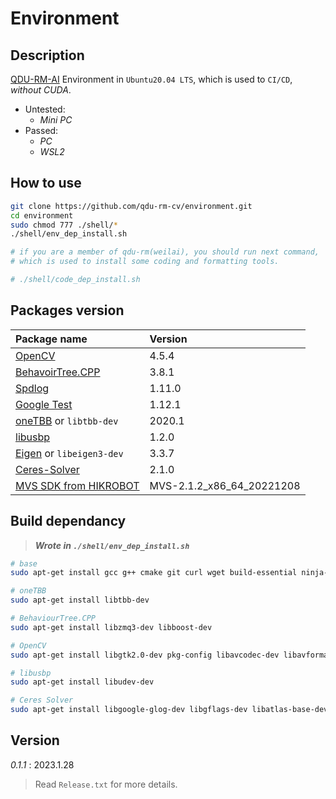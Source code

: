 # Environment

## Description

[QDU-RM-AI](https://github.com/qdu-rm-cv/qdu-rm-ai) Environment in `Ubuntu20.04 LTS`, which is used to `CI/CD`, *without CUDA*.

- Untested:
  - *Mini PC*
- Passed:
  - *PC*
  - *WSL2*

## How to use

```sh
git clone https://github.com/qdu-rm-cv/environment.git
cd environment
sudo chmod 777 ./shell/*
./shell/env_dep_install.sh

# if you are a member of qdu-rm(weilai), you should run next command,
# which is used to install some coding and formatting tools.

# ./shell/code_dep_install.sh
```

## Packages version

| Package name                                                                                    | Version                   |
| :---------------------------------------------------------------------------------------------- | :------------------------ |
| [OpenCV](https://docs.opencv.org/4.5.4/d7/d9f/tutorial_linux_install.html)                      | 4.5.4                     |
| [BehavoirTree.CPP](https://github.com/BehaviorTree/BehaviorTree.CPP)                            | 3.8.1                     |
| [Spdlog](https://github.com/gabime/spdlog)                                                      | 1.11.0                    |
| [Google Test](https://github.com/google/googletest)                                             | 1.12.1                    |
| [oneTBB](https://github.com/oneapi-src/oneTBB) or `libtbb-dev`                                  | 2020.1                    |
| [libusbp](https://github.com/pololu/libusbp)                                                    | 1.2.0                     |
| [Eigen](https://eigen.tuxfamily.org/index.php?title=Main_Page) or `libeigen3-dev`               | 3.3.7                      |
| [Ceres-Solver](http://ceres-solver.org/)                                                        | 2.1.0                     |
| [MVS SDK from HIKROBOT](https://www.hikrobotics.com/cn/machinevision/service/download?module=0) | MVS-2.1.2_x86_64_20221208 |

## Build dependancy

> ***Wrote in `./shell/env_dep_install.sh`***

```sh
# base
sudo apt-get install gcc g++ cmake git curl wget build-essential ninja-build

# oneTBB
sudo apt-get install libtbb-dev

# BehaviourTree.CPP
sudo apt-get install libzmq3-dev libboost-dev

# OpenCV
sudo apt-get install libgtk2.0-dev pkg-config libavcodec-dev libavformat-dev libswscale-dev python-numpy libtbb2 libtbb-dev libjpeg-dev libpng-dev libtiff-dev libdc1394-22-dev  ffmpeg libavcodec-dev libavformat-dev libswscale-dev libavutil-dev

# libusbp
sudo apt-get install libudev-dev

# Ceres Solver
sudo apt-get install libgoogle-glog-dev libgflags-dev libatlas-base-dev libeigen3-dev libsuitesparse-dev
```

## Version

*0.1.1* : 2023.1.28

> Read `Release.txt` for more details.
